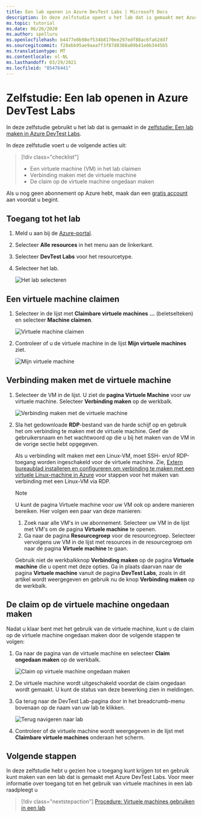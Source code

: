 ```yaml
---
title: Een lab openen in Azure DevTest Labs | Microsoft Docs
description: In deze zelfstudie opent u het lab dat is gemaakt met Azure DevTest Labs, claimt u virtuele machines, gebruikt u deze en maakt u de claims op een virtuele machine weer ongedaan.
ms.topic: tutorial
ms.date: 06/26/2020
ms.author: spelluru
ms.openlocfilehash: b4477e0b98ef534b8170ee297edf88ac6fa62dd7
ms.sourcegitcommit: f28ebb95ae9aaaff3f87d8388a09b41e0b3445b5
ms.translationtype: MT
ms.contentlocale: nl-NL
ms.lasthandoff: 03/29/2021
ms.locfileid: "85476441"
---
```

# <a name="tutorial-access-a-lab-in-azure-devtest-labs"></a>Zelfstudie: Een lab openen in Azure DevTest Labs
In deze zelfstudie gebruikt u het lab dat is gemaakt in de [zelfstudie: Een lab maken in Azure DevTest Labs](tutorial-create-custom-lab.md).

In deze zelfstudie voert u de volgende acties uit:

> [!div class="checklist"]
> * Een virtuele machine (VM) in het lab claimen
> * Verbinding maken met de virtuele machine
> * De claim op de virtuele machine ongedaan maken

Als u nog geen abonnement op Azure hebt, maak dan een [gratis account](https://azure.microsoft.com/free/) aan voordat u begint.

## <a name="access-the-lab"></a>Toegang tot het lab

1. Meld u aan bij de [Azure-portal](https://portal.azure.com).
2. Selecteer **Alle resources** in het menu aan de linkerkant. 
3. Selecteer **DevTest Labs** voor het resourcetype. 
4. Selecteer het lab. 

    ![Het lab selecteren](./media/tutorial-use-custom-lab/search-for-select-custom-lab.png)

## <a name="claim-a-vm"></a>Een virtuele machine claimen

1. Selecteer in de lijst met **Claimbare virtuele machines** **...** (beletselteken) en selecteer **Machine claimen**.

    ![Virtuele machine claimen](./media/tutorial-use-custom-lab/claim-virtual-machine.png)
1. Controleer of u de virtuele machine in de lijst **Mijn virtuele machines** ziet.

    ![Mijn virtuele machine](./media/tutorial-use-custom-lab/my-virtual-machines.png)

## <a name="connect-to-the-vm"></a>Verbinding maken met de virtuele machine

1. Selecteer de VM in de lijst. U ziet de **pagina Virtuele Machine** voor uw virtuele machine. Selecteer **Verbinding maken** op de werkbalk.

    ![Verbinding maken met de virtuele machine](./media/tutorial-use-custom-lab/connect-button.png)
2. Sla het gedownloade **RDP**-bestand van de harde schijf op en gebruik het om verbinding te maken met de virtuele machine. Geef de gebruikersnaam en het wachtwoord op die u bij het maken van de VM in de vorige sectie hebt opgegeven. 

    Als u verbinding wilt maken met een Linux-VM, moet SSH- en/of RDP-toegang worden ingeschakeld voor de virtuele machine. Zie, [Extern bureaublad installeren en configureren om verbinding te maken met een virtuele Linux-machine in Azure](../virtual-machines/linux/use-remote-desktop.md) voor stappen voor het maken van verbinding met een Linux-VM via RDP. 

    > [!NOTE]
    > U kunt de pagina Virtuele machine voor uw VM ook op andere manieren bereiken. Hier volgen een paar van deze manieren: 
    > 
    > 1. Zoek naar alle VM's in uw abonnement. Selecteer uw VM in de lijst met VM's om de pagina **Virtuele machine** te openen.
    > 2. Ga naar de pagina **Resourcegroep** voor de resourcegroep. Selecteer vervolgens uw VM in de lijst met resources in de resourcegroep om naar de pagina **Virtuele machine** te gaan. 
    >
    > Gebruik niet de werkbalkknop **Verbinding maken** op de pagina **Virtuele machine** die u opent met deze opties. Ga in plaats daarvan naar de pagina **Virtuele machine** vanuit de pagina **DevTest Labs**, zoals in dit artikel wordt weergegeven en gebruik nu de knop **Verbinding maken** op de werkbalk.


## <a name="unclaim-the-vm"></a>De claim op de virtuele machine ongedaan maken
Nadat u klaar bent met het gebruik van de virtuele machine, kunt u de claim op de virtuele machine ongedaan maken door de volgende stappen te volgen: 

1. Ga naar de pagina van de virtuele machine en selecteer **Claim ongedaan maken** op de werkbalk. 

    ![Claim op virtuele machine ongedaan maken](./media/tutorial-use-custom-lab/unclaim-vm-menu.png)
1. De virtuele machine wordt uitgeschakeld voordat de claim ongedaan wordt gemaakt. U kunt de status van deze bewerking zien in meldingen.  
3. Ga terug naar de DevTest Lab-pagina door in het breadcrumb-menu bovenaan op de naam van uw lab te klikken. 
    
    ![Terug navigeren naar lab](./media/tutorial-use-custom-lab/breadcrumb-to-lab.png)
1. Controleer of de virtuele machine wordt weergegeven in de lijst met **Claimbare virtuele machines** onderaan het scherm.

    
## <a name="next-steps"></a>Volgende stappen
In deze zelfstudie hebt u gezien hoe u toegang kunt krijgen tot en gebruik kunt maken van een lab dat is gemaakt met Azure DevTest Labs. Voor meer informatie over toegang tot en het gebruik van virtuele machines in een lab raadpleegt u 

> [!div class="nextstepaction"]
> [Procedure: Virtuele machines gebruiken in een lab](devtest-lab-add-vm.md)

